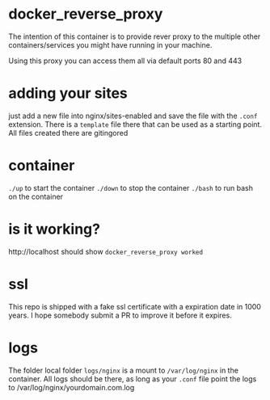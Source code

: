 # docker_reverse_proxy
The intention of this container is to provide rever proxy to the multiple other containers/services you might have running in your machine.

Using this proxy you can access them all via default ports 80 and 443

# adding your sites
just add a new file into nginx/sites-enabled and save the file with the `.conf` extension. There is a `template` file there that can be used as a starting point.
All files created there are gitingored

# container
`./up` to start the container
`./down` to stop the container
`./bash` to run bash on the container

# is it working?
http://localhost should show `docker_reverse_proxy worked`

# ssl
This repo is shipped with a fake ssl certificate with a expiration date in 1000 years. I hope somebody submit a PR
to improve it before it expires.

# logs
The folder local folder `logs/nginx` is a mount to `/var/log/nginx` in the container. All logs should be there, as long as your `.conf` file point the logs to /var/log/nginx/yourdomain.com.log 